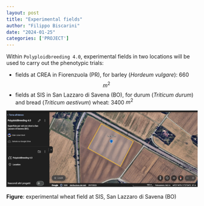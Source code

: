 ```yaml
---
layout: post
title: "Experimental fields"
author: "Filippo Biscarini"
date: "2024-01-25"
categories: ['PROJECT']
---
```


Within `Polyploidbreeding 4.0`, experimental fields in two locations will be used to carry out the phenotypic trials: 

- fields at CREA in Fiorenzuola (PR), for barley (*Hordeum vulgare*): 660 $$m^2$$
- fields at SIS in San Lazzaro di Savena (BO), for durum (*Triticum durum*) and bread (*Triticum aestivum*) wheat: 3400 $m^2$


<a href="/assets/img/posts/Location_Campo_San_Lazzaro.png"><img src="/assets/img/posts/Location_Campo_San_Lazzaro.png" alt="San Lazzaro"></a>
<div class="caption"><b>Figure</b>: experimental wheat field at SIS, San Lazzaro di Savena (BO)</div>




